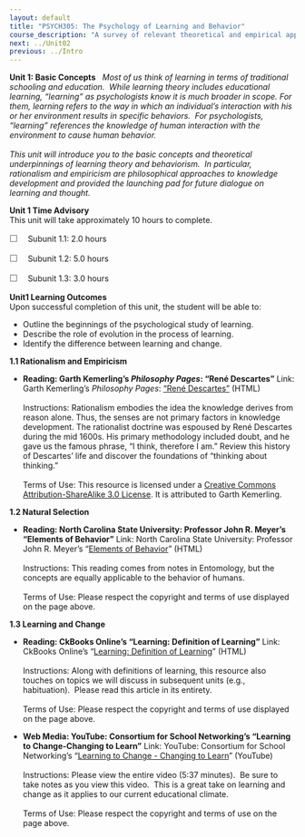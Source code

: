 ```yaml
---
layout: default
title: "PSYCH305: The Psychology of Learning and Behavior"
course_description: "A survey of relevant theoretical and empirical approaches within psychology as they relate to human learning and behavior."
next: ../Unit02
previous: ../Intro
---
```

**Unit 1: Basic Concepts** <span id="1"></span> 
*Most of us think of learning in terms of traditional schooling and
education.  While learning theory includes educational learning,
“learning” as psychologists know it is much broader in scope. For them,
learning refers to the way in which an individual’s interaction with his
or her environment results in specific behaviors.  For psychologists,
“learning” references the knowledge of human interaction with the
environment to cause human behavior.   
    
 This unit will introduce you to the basic concepts and theoretical
underpinnings of learning theory and behaviorism.  In particular,
rationalism and empiricism are philosophical approaches to knowledge
development and provided the launching pad for future dialogue on
learning and thought.*

**Unit 1 Time Advisory**  
This unit will take approximately 10 hours to complete.  
  
 <span
style="color: rgb(85, 85, 85); font-family: 'Myriad Pro', 'Gill Sans', 'Gill Sans MT', Calibri, sans-serif; font-size: 16px; line-height: 21px; text-align: left; -webkit-text-size-adjust: none; ">☐
   </span>Subunit 1.1: 2.0 hours        
  
 <span
style="color: rgb(85, 85, 85); font-family: 'Myriad Pro', 'Gill Sans', 'Gill Sans MT', Calibri, sans-serif; font-size: 16px; line-height: 21px; text-align: left; -webkit-text-size-adjust: none; ">☐
   </span>Subunit 1.2: 5.0 hours  
  
 <span
style="color: rgb(85, 85, 85); font-family: 'Myriad Pro', 'Gill Sans', 'Gill Sans MT', Calibri, sans-serif; font-size: 16px; line-height: 21px; text-align: left; -webkit-text-size-adjust: none; ">☐
   </span>Subunit 1.3: 3.0 hours

**Unit1 Learning Outcomes**  
Upon successful completion of this unit, the student will be able to:  
  
-   <span dir="LTR">Outline the beginnings of the psychological study of
    learning.</span>
-   <span dir="LTR">Describe the role of evolution in the process of
    learning.</span>
-   Identify the difference between learning and change.

**1.1 Rationalism and Empiricism** <span id="1.1"></span> 
-   **Reading: Garth Kemerling’s *Philosophy Pages*: “René Descartes”**
    Link: Garth Kemerling’s *Philosophy* *Pages*: [“René
    Descartes”](http://www.philosophypages.com/ph/desc.htm) (HTML)  
        
     Instructions: Rationalism embodies the idea the knowledge derives
    from reason alone. Thus, the senses are not primary factors in
    knowledge development. The rationalist doctrine was espoused by René
    Descartes during the mid 1600s. His primary methodology included
    doubt, and he gave us the famous phrase, “I think, therefore I am.”
    Review this history of Descartes’ life and discover the foundations
    of “thinking about thinking.”  
        
     Terms of Use: This resource is licensed under a [Creative Commons
    Attribution-ShareAlike 3.0
    License](http://creativecommons.org/licenses/by-sa/3.0/). It is
    attributed to Garth Kemerling.

**1.2 Natural Selection** <span id="1.2"></span> 
-   **Reading: North Carolina State University: Professor John R.
    Meyer’s “Elements of Behavior”**
    Link: North Carolina State University: Professor John R. Meyer’s
    “[Elements of Behavior](http://www.cals.ncsu.edu/course/ent425/tutorial/Behavior/index.html)”
    (HTML)  
        
     Instructions: This reading comes from notes in Entomology, but the
    concepts are equally applicable to the behavior of humans.  
        
     Terms of Use: Please respect the copyright and terms of use
    displayed on the page above.

**1.3 Learning and Change** <span id="1.3"></span> 
-   **Reading: CkBooks Online’s “Learning: Definition of Learning”**
    Link: CkBooks Online’s “[Learning:
    Definition of Learning](http://free-books-online.org/psychologyexperimental-psychology/learning-definition-of-learning)”
    (HTML)  
        
     Instructions: Along with definitions of learning, this resource
    also touches on topics we will discuss in subsequent units (e.g.,
    habituation).  Please read this article in its entirety.  
        
     Terms of Use: Please respect the copyright and terms of use
    displayed on the page above.

-   **Web Media: YouTube: Consortium for School Networking’s “Learning
    to Change-Changing to Learn”**
    Link: YouTube: Consortium for School Networking’s “[Learning to
    Change - Changing to
    Learn](http://www.youtube.com/watch?v=tahTKdEUAPk)” (YouTube)  
        
     Instructions: Please view the entire video (5:37 minutes).  Be sure
    to take notes as you view this video.  This is a great take on
    learning and change as it applies to our current educational
    climate.   
        
     Terms of Use: Please respect the copyright and terms of use on the
    page above.


